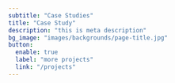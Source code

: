 ```yaml
---
subtitle: "Case Studies"
title: "Case Study"
description: "this is meta description"
bg_image: "images/backgrounds/page-title.jpg"
button:
  enable: true
  label: "more projects"
  link: "/projects"
---
```

